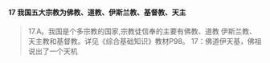 
#### 17 我国五大宗教为佛教、道教、伊斯兰教、基督教、天主
>   17.A。我国是个多宗教的国家,宗教徒信奉的主要有佛教、道教
    伊斯兰教、天主教和基督教。详见《综合基础知识》教材P98。
>   17：佛道伊天基，佛祖说出了一个天机











